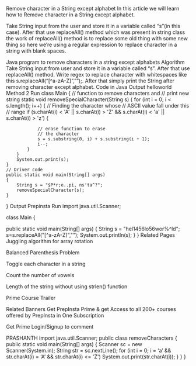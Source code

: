 Remove character in a String except alphabet
In this article we will learn how to Remove character in a String except alphabet.

Take String input from the user and store it in a variable called “s”(in this case). After that use replaceAll() method which was present in string class the work of replaceAll() method is to replace some old thing with some new thing so here we’re using a regular expression to replace character in a string with blank spaces.

Java program to remove characters in a string except alphabets
Algorithm
Take String input from user and store it in a variable called “s”.
After that use replaceAll() method.
Write regex to replace character with whitespaces like this s.replaceAll(“[^a-zA-Z]”,””);.
After that simply print the String after removing character except alphabet.
Code in Java
Output
helloworld
Method 2
Run
class Main
{
    // function to remove characters and
    // print new string
    static void removeSpecialCharacter(String s)
    {
        for (int i = 0; i < s.length(); i++)
        {
            // Finding the character whose
            // ASCII value fall under this
            // range
            if (s.charAt(i) < 'A' || s.charAt(i) > 'Z' && s.charAt(i) < 'a' || s.charAt(i) > 'z')
            {

                // erase function to erase
                // the character
                s = s.substring(0, i) + s.substring(i + 1);
                i--;
            }
        }
        System.out.print(s);
    }
    // Driver code
    public static void main(String[] args)
    {
        String s = "$P*r;e..pi, ns'ta^?";
        removeSpecialCharacter(s);
    }
}
Output
Prepinsta
Run
import java.util.Scanner;

class Main {

public static void main(String[] args) {
     String s = "hel1456lo56wor%^ld";
     s=s.replaceAll("[^a-zA-Z]","");
     System.out.println(s);
   }
}
Related Pages
Juggling algorithm for array rotation
 
Balanced Parenthesis Problem
 
Toggle each character in a string

Count the number of vowels

Length of the string without using strlen() function

Prime Course Trailer

Related Banners
Get PrepInsta Prime & get Access to all 200+ courses offered by PrepInsta in One Subscription

Get Prime
Login/Signup to comment


PRASHANTH import java.util.Scanner; public class removeCharacters {
public static void main(String[] args) {
Scanner sc = new Scanner(System.in);
String str = sc.nextLine();
for (int i = 0; i = ‘a’ && str.charAt(i) = ‘A’ && str.charAt(i) <= 'Z')
System.out.print(str.charAt(i));
}
}
}
